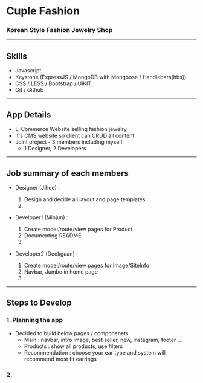 # Cuple Fashion
### Korean Style Fashion Jewelry Shop
---

## Skills
- Javascript
- Keystone (ExpressJS / MongoDB with Mongoose / Handlebars(hbs))
- CSS / LESS / Bootstrap / UiKIT
- Git / Github
---

## App Details
- E-Commerce Website selling fashion jewelry
- It's CMS website so client can CRUD all content
- Joint project - 3 members including myself
  - 1 Designer, 2 Developers
---

## Job summary of each members
- Designer (Jihee) :
  1. Design and decide all layout and page templates
  2. 

- Developer1 (Minjun) :
  1. Create model/route/view pages for Product
  2. Documenting README
  3. 

- Developer2 (Deokguan) :
  1. Create model/route/view pages for Image/SiteInfo
  2. Navbar, Jumbo in home page
  3. 
---

## Steps to Develop
### 1. Planning the app
- Decided to build below pages / componenets
  - Main : navbar, intro image, best seller, new, instagram, footer ...
  - Products : show all products, use filters
  - Recommendation : choose your ear type and system will recommend most fit earrings
### 2. 